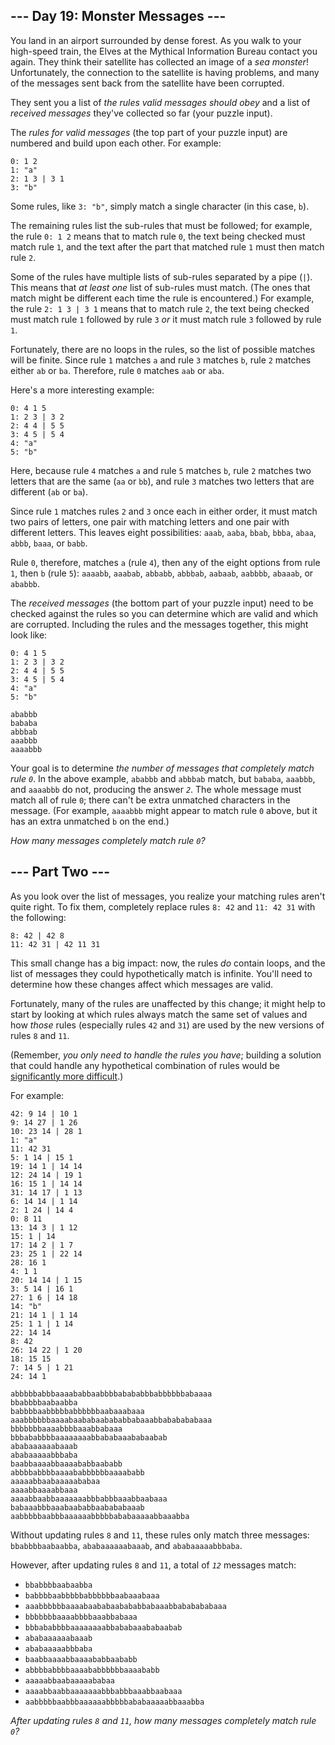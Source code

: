 ## --- Day 19: Monster Messages ---

You land in an airport surrounded by dense forest. As you walk to your high-speed train, the Elves at the <span title="This is a purely fictional organization. Any resemblance to actual organizations, past or present, is purely coincidental.">Mythical Information Bureau</span> contact you again. They think their satellite has collected an image of a _sea monster_! Unfortunately, the connection to the satellite is having problems, and many of the messages sent back from the satellite have been corrupted.

They sent you a list of _the rules valid messages should obey_ and a list of _received messages_ they've collected so far (your puzzle input).

The _rules for valid messages_ (the top part of your puzzle input) are numbered and build upon each other. For example:

    0: 1 2
    1: "a"
    2: 1 3 | 3 1
    3: "b"
    

Some rules, like `3: "b"`, simply match a single character (in this case, `b`).

The remaining rules list the sub-rules that must be followed; for example, the rule `0: 1 2` means that to match rule `0`, the text being checked must match rule `1`, and the text after the part that matched rule `1` must then match rule `2`.

Some of the rules have multiple lists of sub-rules separated by a pipe (`|`). This means that _at least one_ list of sub-rules must match. (The ones that match might be different each time the rule is encountered.) For example, the rule `2: 1 3 | 3 1` means that to match rule `2`, the text being checked must match rule `1` followed by rule `3` _or_ it must match rule `3` followed by rule `1`.

Fortunately, there are no loops in the rules, so the list of possible matches will be finite. Since rule `1` matches `a` and rule `3` matches `b`, rule `2` matches either `ab` or `ba`. Therefore, rule `0` matches `aab` or `aba`.

Here's a more interesting example:

    0: 4 1 5
    1: 2 3 | 3 2
    2: 4 4 | 5 5
    3: 4 5 | 5 4
    4: "a"
    5: "b"
    

Here, because rule `4` matches `a` and rule `5` matches `b`, rule `2` matches two letters that are the same (`aa` or `bb`), and rule `3` matches two letters that are different (`ab` or `ba`).

Since rule `1` matches rules `2` and `3` once each in either order, it must match two pairs of letters, one pair with matching letters and one pair with different letters. This leaves eight possibilities: `aaab`, `aaba`, `bbab`, `bbba`, `abaa`, `abbb`, `baaa`, or `babb`.

Rule `0`, therefore, matches `a` (rule `4`), then any of the eight options from rule `1`, then `b` (rule `5`): `aaaabb`, `aaabab`, `abbabb`, `abbbab`, `aabaab`, `aabbbb`, `abaaab`, or `ababbb`.

The _received messages_ (the bottom part of your puzzle input) need to be checked against the rules so you can determine which are valid and which are corrupted. Including the rules and the messages together, this might look like:

    0: 4 1 5
    1: 2 3 | 3 2
    2: 4 4 | 5 5
    3: 4 5 | 5 4
    4: "a"
    5: "b"
    
    ababbb
    bababa
    abbbab
    aaabbb
    aaaabbb
    

Your goal is to determine _the number of messages that completely match rule `0`_. In the above example, `ababbb` and `abbbab` match, but `bababa`, `aaabbb`, and `aaaabbb` do not, producing the answer _`2`_. The whole message must match all of rule `0`; there can't be extra unmatched characters in the message. (For example, `aaaabbb` might appear to match rule `0` above, but it has an extra unmatched `b` on the end.)

_How many messages completely match rule `0`?_

## --- Part Two ---

As you look over the list of messages, you realize your matching rules aren't quite right. To fix them, completely replace rules `8: 42` and `11: 42 31` with the following:

    8: 42 | 42 8
    11: 42 31 | 42 11 31
    

This small change has a big impact: now, the rules _do_ contain loops, and the list of messages they could hypothetically match is infinite. You'll need to determine how these changes affect which messages are valid.

Fortunately, many of the rules are unaffected by this change; it might help to start by looking at which rules always match the same set of values and how _those_ rules (especially rules `42` and `31`) are used by the new versions of rules `8` and `11`.

(Remember, _you only need to handle the rules you have_; building a solution that could handle any hypothetical combination of rules would be [significantly more difficult](https://en.wikipedia.org/wiki/Formal_grammar).)

For example:

    42: 9 14 | 10 1
    9: 14 27 | 1 26
    10: 23 14 | 28 1
    1: "a"
    11: 42 31
    5: 1 14 | 15 1
    19: 14 1 | 14 14
    12: 24 14 | 19 1
    16: 15 1 | 14 14
    31: 14 17 | 1 13
    6: 14 14 | 1 14
    2: 1 24 | 14 4
    0: 8 11
    13: 14 3 | 1 12
    15: 1 | 14
    17: 14 2 | 1 7
    23: 25 1 | 22 14
    28: 16 1
    4: 1 1
    20: 14 14 | 1 15
    3: 5 14 | 16 1
    27: 1 6 | 14 18
    14: "b"
    21: 14 1 | 1 14
    25: 1 1 | 1 14
    22: 14 14
    8: 42
    26: 14 22 | 1 20
    18: 15 15
    7: 14 5 | 1 21
    24: 14 1
    
    abbbbbabbbaaaababbaabbbbabababbbabbbbbbabaaaa
    bbabbbbaabaabba
    babbbbaabbbbbabbbbbbaabaaabaaa
    aaabbbbbbaaaabaababaabababbabaaabbababababaaa
    bbbbbbbaaaabbbbaaabbabaaa
    bbbababbbbaaaaaaaabbababaaababaabab
    ababaaaaaabaaab
    ababaaaaabbbaba
    baabbaaaabbaaaababbaababb
    abbbbabbbbaaaababbbbbbaaaababb
    aaaaabbaabaaaaababaa
    aaaabbaaaabbaaa
    aaaabbaabbaaaaaaabbbabbbaaabbaabaaa
    babaaabbbaaabaababbaabababaaab
    aabbbbbaabbbaaaaaabbbbbababaaaaabbaaabba
    

Without updating rules `8` and `11`, these rules only match three messages: `bbabbbbaabaabba`, `ababaaaaaabaaab`, and `ababaaaaabbbaba`.

However, after updating rules `8` and `11`, a total of _`12`_ messages match:

*   `bbabbbbaabaabba`
*   `babbbbaabbbbbabbbbbbaabaaabaaa`
*   `aaabbbbbbaaaabaababaabababbabaaabbababababaaa`
*   `bbbbbbbaaaabbbbaaabbabaaa`
*   `bbbababbbbaaaaaaaabbababaaababaabab`
*   `ababaaaaaabaaab`
*   `ababaaaaabbbaba`
*   `baabbaaaabbaaaababbaababb`
*   `abbbbabbbbaaaababbbbbbaaaababb`
*   `aaaaabbaabaaaaababaa`
*   `aaaabbaabbaaaaaaabbbabbbaaabbaabaaa`
*   `aabbbbbaabbbaaaaaabbbbbababaaaaabbaaabba`

_After updating rules `8` and `11`, how many messages completely match rule `0`?_